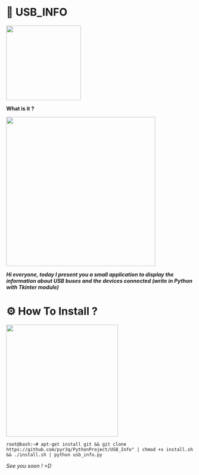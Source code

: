 # 🔌 USB_INFO
<img src="https://upload.wikimedia.org/wikipedia/commons/6/67/USB_icon.svg" width="200">

**What is it ?**

<img src="https://github.com/pyr3q/PythonProject/blob/master/USB_Info/IMG/image1.png" width="400">

***Hi everyone,
today I present you a small application to display the information about USB buses and the devices connected
(write in Python with Tkinter module)***

# ⚙️ How To Install ?

<img src="https://sylviamoessinger.files.wordpress.com/2013/01/fotolia_10056459_xs.jpg" width="300">

```root@bash:~# apt-get install git && git clone https://github.com/pyr3q/PythonProject/USB_Info" | chmod +x install.sh && ./install.sh | python usb_info.py```

*See you soon ! =D*
